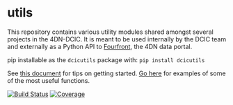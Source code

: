 # utils
This repository contains various utility modules shared amongst several projects in the 4DN-DCIC. It is meant to be used internally by the DCIC team and externally as a Python API to [Fourfront](https://data.4dnucleome.org), the 4DN data portal.

pip installable as the `dcicutils` package with: `pip install dcicutils`

See [this document](./docs/getting_started.md) for tips on getting started. [Go here](./docs/examples.md) for examples of some of the most useful functions.

[![Build Status](https://travis-ci.org/4dn-dcic/utils.svg?branch=master)](https://travis-ci.org/4dn-dcic/utils)
[![Coverage](https://coveralls.io/repos/github/4dn-dcic/utils/badge.svg?branch=master)](https://coveralls.io/github/4dn-dcic/utils?branch=master)
